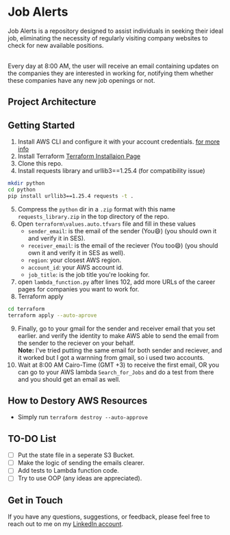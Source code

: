 # Job Alerts
Job Alerts is a repository designed to assist individuals in seeking their ideal job, eliminating the necessity of regularly visiting company websites to check for new available positions.<br><br>

Every day at 8:00 AM, the user will receive an email containing updates on the companies they are interested in working for, notifying them whether these companies have any new job openings or not.

## Project Architecture



## Getting Started
1. Install AWS CLI and configure it with your account credentials. [for more info](https://docs.aws.amazon.com/cli/latest/userguide/getting-started-install.html)
2. Install Terraform [Terraform Installaion Page](https://developer.hashicorp.com/terraform/tutorials/aws-get-started/install-cli)
3. Clone this repo.
4. Install requests library and urllib3==1.25.4 (for compatibility issue)
```sh
mkdir python
cd python
pip install urllib3==1.25.4 requests -t .
```
5. Compress the `python` dir in a `.zip` format with this name `requests_library.zip` in the top directory of the repo.
6. Open `terraform\values.auto.tfvars` file and fill in these values
    - `sender_email`: is the email of the sender (You😄) (you should own it and verify it in SES).
    - `receiver_email`: is the email of the reciever (You too😄) (you should own it and verify it in SES as well).
    - `region`: your closest AWS region.
    - `account_id`: your AWS account id.
    - `job_title`: is the job title you're looking for.
7. open `lambda_function.py` after lines 102, add more URLs of the career pages for companies you want to work for.
8. Terraform apply
```sh
cd terraform
terraform apply --auto-aprove  
```
9. Finally, go to your gmail for the sender and receiver email that you set earlier. and verify the identity to make AWS able to send the email from the sender to the reciever on your behalf.<br>
**Note:** I've tried putting the same email for both sender and reciever, and it worked but I got a warnning from gmail, so i used two accounts.
10. Wait at 8:00 AM Cairo-Time (GMT +3) to receive the first email, OR you can go to your AWS lambda `Search_for_Jobs` and do a test from there and you should get an email as well.

## How to Destory AWS Resources
- Simply run `terraform destroy --auto-approve`

## TO-DO List
- [ ] Put the state file in a seperate S3 Bucket.
- [ ] Make the logic of sending the emails clearer.
- [ ] Add tests to Lambda function code.
- [ ] Try to use OOP (any ideas are appreciated).

## Get in Touch
If you have any questions, suggestions, or feedback, please feel free to reach out to me on my [LinkedIn account](https://www.linkedin.com/in/abdassalam-ahmad/).



